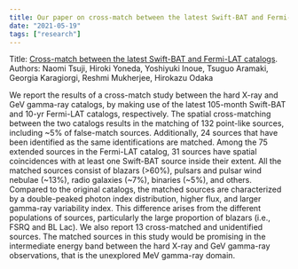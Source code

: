 ```yaml
---
title: Our paper on cross-match between the latest Swift-BAT and Fermi-LAT catalogs is accepted by ApJ.
date: "2021-05-19"
tags: ["research"]
---
```

Title: [Cross-match between the latest Swift-BAT and Fermi-LAT catalogs](https://arxiv.org/abs/2105.11791).  
Authors: Naomi Tsuji, Hiroki Yoneda, Yoshiyuki Inoue, Tsuguo Aramaki, Georgia Karagiorgi, Reshmi Mukherjee, Hirokazu Odaka

We report the results of a cross-match study between the hard X-ray and GeV gamma-ray catalogs, by making use of the latest 105-month Swift-BAT and 10-yr Fermi-LAT catalogs, respectively. The spatial cross-matching between the two catalogs results in the matching of 132 point-like sources, including ~5% of false-match sources. Additionally, 24 sources that have been identified as the same identifications are matched. Among the 75 extended sources in the Fermi-LAT catalog, 31 sources have spatial coincidences with at least one Swift-BAT source inside their extent. All the matched sources consist of blazars (>60%), pulsars and pulsar wind nebulae (~13%), radio galaxies (~7%), binaries (~5%), and others. Compared to the original catalogs, the matched sources are characterized by a double-peaked photon index distribution, higher flux, and larger gamma-ray variability index. This difference arises from the different populations of sources, particularly the large proportion of blazars (i.e., FSRQ and BL Lac). We also report 13 cross-matched and unidentified sources. The matched sources in this study would be promising in the intermediate energy band between the hard X-ray and GeV gamma-ray observations, that is the unexplored MeV gamma-ray domain.
